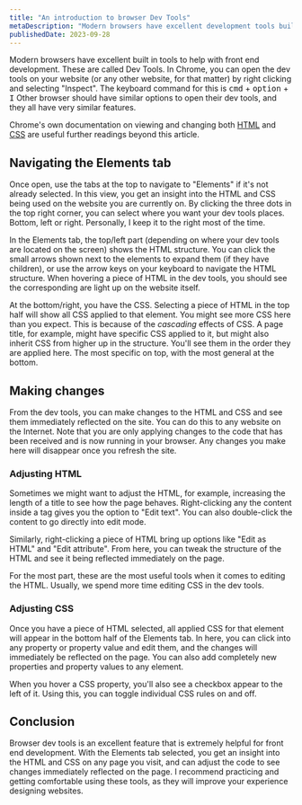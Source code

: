 ```yaml
---
title: "An introduction to browser Dev Tools"
metaDescription: "Modern browsers have excellent development tools built in to make the life of website builders easier. In this article we'll take a short look at some common dev tools features."
publishedDate: 2023-09-28
---
```


Modern browsers have excellent built in tools to help with front end development. These are called Dev Tools. In Chrome, you can open the dev tools on your website (or any other website, for that matter) by right clicking and selecting "Inspect". The keyboard command for this is <kbd>cmd</kbd> + <kbd>option</kbd> + <kbd>I</kbd> Other browser should have similar options to open their dev tools, and they all have very similar features.

Chrome's own documentation on viewing and changing both [HTML](https://developer.chrome.com/docs/devtools/dom/) and [CSS](https://developer.chrome.com/docs/devtools/css/) are useful further readings beyond this article.

## Navigating the Elements tab

Once open, use the tabs at the top to navigate to "Elements" if it's not already selected. In this view, you get an insight into the HTML and CSS being used on the website you are currently on. By clicking the three dots in the top right corner, you can select where you want your dev tools places. Bottom, left or right. Personally, I keep it to the right most of the time.

In the Elements tab, the top/left part (depending on where your dev tools are located on the screen) shows the HTML structure. You can click the small arrows shown next to the elements to expand them (if they have children), or use the arrow keys on your keyboard to navigate the HTML structure. When hovering a piece of HTML in the dev tools, you should see the corresponding are light up on the website itself.

At the bottom/right, you have the CSS. Selecting a piece of HTML in the top half will show all CSS applied to that element. You might see more CSS here than you expect. This is because of the _cascading_ effects of CSS. A page title, for example, might have specific CSS applied to it, but might also inherit CSS from higher up in the structure. You'll see them in the order they are applied here. The most specific on top, with the most general at the bottom.

## Making changes

From the dev tools, you can make changes to the HTML and CSS and see them immediately reflected on the site. You can do this to any website on the Internet. Note that you are only applying changes to the code that has been received and is now running in your browser. Any changes you make here will disappear once you refresh the site.

### Adjusting HTML

Sometimes we might want to adjust the HTML, for example, increasing the length of a title to see how the page behaves. Right-clicking any the content inside a tag gives you the option to "Edit text". You can also double-click the content to go directly into edit mode.

Similarly, right-clicking a piece of HTML bring up options like "Edit as HTML" and "Edit attribute". From here, you can tweak the structure of the HTML and see it being reflected immediately on the page.

For the most part, these are the most useful tools when it comes to editing the HTML. Usually, we spend more time editing CSS in the dev tools.

### Adjusting CSS

Once you have a piece of HTML selected, all applied CSS for that element will appear in the bottom half of the Elements tab. In here, you can click into any property or property value and edit them, and the changes will immediately be reflected on the page. You can also add completely new properties and property values to any element.

When you hover a CSS property, you'll also see a checkbox appear to the left of it. Using this, you can toggle individual CSS rules on and off.

## Conclusion

Browser dev tools is an excellent feature that is extremely helpful for front end development. With the Elements tab selected, you get an insight into the HTML and CSS on any page you visit, and can adjust the code to see changes immediately reflected on the page. I recommend practicing and getting comfortable using these tools, as they will improve your experience designing websites.
